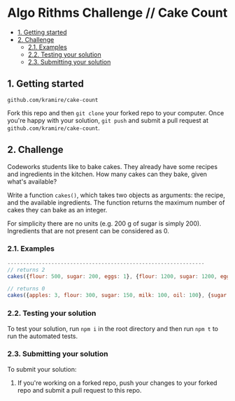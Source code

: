 # Algo Rithms Challenge // Cake Count

- [1. Getting started](#1-getting-started)
- [2. Challenge](#2-challenge)
  - [2.1. Examples](#21-examples)
  - [2.2. Testing your solution](#22-testing-your-solution)
  - [2.3. Submitting your solution](#23-submitting-your-solution)

## 1. Getting started
  `github.com/kramire/cake-count`

Fork this repo and then `git clone` your forked repo to your computer.
Once you're happy with your solution, `git push` and submit a pull request at
`github.com/kramire/cake-count`.

## 2. Challenge

Codeworks students like to bake cakes. They already have some recipes and ingredients in the kitchen. 
How many cakes can they bake, given what's available? 

Write a function `cakes()`, which takes two objects as arguments: the recipe, and the available ingredients. 
The function returns the maximum number of cakes they can bake as an integer.

For simplicity there are no units (e.g. 200 g of sugar is simply 200). 
Ingredients that are not present can be considered as 0.

### 2.1. Examples

```js
---------------------------------------------------------------
// returns 2
cakes({flour: 500, sugar: 200, eggs: 1}, {flour: 1200, sugar: 1200, eggs: 5, milk: 200});

// returns 0
cakes({apples: 3, flour: 300, sugar: 150, milk: 100, oil: 100}, {sugar: 500, flour: 2000, milk: 2000});
```

### 2.2. Testing your solution
To test your solution, run `npm i` in the root directory
and then run `npm t` to run the automated tests.

### 2.3. Submitting your solution

To submit your solution:

1. If you're working on a forked repo, push your changes to your forked repo and submit a pull request to this repo.

